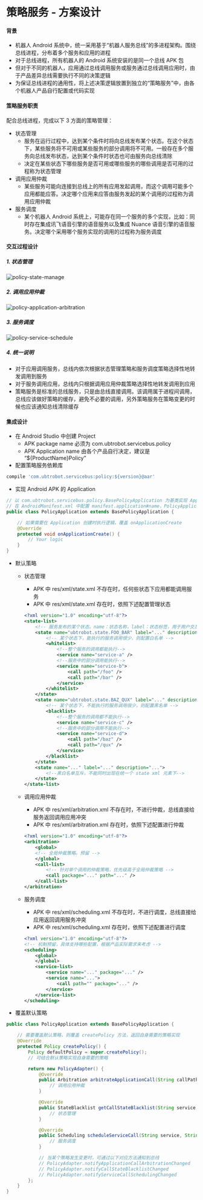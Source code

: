 # 策略服务 - 方案设计

#### 背景

* 机器人 Android 系统中，统一采用基于“机器人服务总线”的多进程架构。围绕总线进程，分布着多个服务和应用的进程
* 对于总线进程，所有机器人的 Android 系统安装的是同一个总线 APK 包
* 但对于不同的机器人，应用通过总线调用服务或服务通过总线调用应用时，由于产品差异总线需要执行不同的决策逻辑
* 为保证总线进程的通用性，将上述决策逻辑放置到独立的“策略服务”中，由各个机器人产品自行配置或代码实现

#### 策略服务职责

配合总线进程，完成以下 3 方面的策略管理：

* 状态管理
  * 服务在运行过程中，达到某个条件时将向总线发布某个状态。在这个状态下，某些服务将不可用或某些服务的部分调用将不可用。一般存在多个服务向总线发布状态，达到某个条件时状态也可由服务向总线清除
  * 决定在某些状态下哪些服务是否可用或哪些服务的哪些调用是否可用的过程称为状态管理
* 调用应用仲裁
  * 某些服务可能向连接到总线上的所有应用发起调用，而这个调用可能多个应用都能应答。决定哪个应用来应答由服务发起的某个调用的过程称为调用应用仲裁
* 服务调度
  * 某个机器人 Android 系统上，可能存在同一个服务的多个实现，比如：同时存在集成讯飞语音引擎的语音服务以及集成 Nuance 语音引擎的语音服务。决定哪个采用哪个服务实现的调用的过程称为服务调度

#### 交互过程设计

##### 1. 状态管理

![policy-state-manage](images/policy-state-manage.svg)

##### 2. 调用应用仲裁

![policy-application-arbitration](images/policy-application-arbitrate.svg)

##### 3. 服务调度

![policy-service-schedule](images/policy-service-schedule.svg)

##### 4. 统一说明

* 对于应用调用服务，总线内依次根据状态管理策略和服务调度策略选择性地转发调用到服务
* 对于服务调用应用，总线内只根据调用应用仲裁策略选择性地转发调用到应用
* 策略服务是标准的总线服务，只是由总线直接调用。该调用属于进程间调用，总线应该做好策略的缓存，避免不必要的调用，另外策略服务在策略变更的时候也应该通知总线清除缓存

#### 集成设计

* 在 Android Studio 中创建 Project
  * APK package name 必须为 com.ubtrobot.servicebus.policy
  * APK Application name 由各个产品自行决定，建议是 “${ProductName}Policy”
* 配置策略服务依赖库

```groovy
compile 'com.ubtrobot.servicebus:policy:${version}@aar'
```

* 实现 Android APK 的 Application

```java
// 以 com.ubtrobot.servicebus.policy.BasePolicyApplication 为基类实现 Application
// 在 AndroidManifest.xml 中配置 manifest.application#name，PolicyApplication 名称可自行决定
public class PolicyApplication extends BasePolicyApplication {

    // 如果需要在 Application 创建时执行逻辑，覆盖 onApplicationCreate
    @Override
    protected void onApplicationCreate() {
        // Your logic
    }
}
```

* 默认策略

  * 状态管理

    * APK 中 res/xml/state.xml 不存在时，任何些状态下应用都能调用服务
    * APK 中 res/xml/state.xml 存在时，依照下述配置管理状态

    ```xml
    <?xml version="1.0" encoding="utf-8"?>
    <state-list>
        <!-- 服务发布的某个状态。name：状态名称，label：状态标签，用于用户交互，如语音提示，description：状态描述，也可用于用户交互-->
        <state name="ubtrobot.state.FOO_BAR" label="..." description="...">
            <!-- 某个状态下，能执行的服务调用很少，则配置白名单 -->
            <whitelist>
                <!--整个服务的调用都能执行-->
                <service name="service-a" />
                <!--服务中的部分调用能执行-->
                <service name="service-b">
                    <call path="/foo" />
                    <call path="/bar" />
                </service>
            </whitelist>
        </state>
        <state name="ubtrobot.state.BAZ_QUX" label="..." description="...">
            <!-- 某个状态下，不能执行的服务调用很少，则配置黑名单 -->
            <blacklist>
                <!--整个服务的调用都不能执行-->
                <service name="service-c" />
                <!--服务中的部分调用不能执行-->
                <service name="service-d">
                    <call path="/baz" />
                    <call path="/qux" />
                </service>
            </blacklist>
        </state>
        <state name="..." label="..." description="...">
            <!--黑白名单互斥，不能同时出现在统一个 state xml 元素下-->
        </state>
    </state-list>
    ```

  * 调用应用仲裁

    * APK 中 res/xml/arbitration.xml 不存在时，不进行仲裁，总线直接给服务返回调用应用冲突
    * APK 中 res/xml/arbitration.xml 存在时，依照下述配置进行仲裁

    ```xml
    <?xml version="1.0" encoding="utf-8"?>
    <arbitration>
        <global>
        <!-- 全局仲裁策略，预留 -->
        </global>
        <call-list>
            <!-- 针对单个调用的仲裁策略，优先级高于全局仲裁策略 -->
            <call package="..." path="..." />
        </call-list>
    </arbitration>
    ```

  * 服务调度

    * APK 中 res/xml/scheduling.xml 不存在时，不进行调度，总线直接给应用返回调用服务冲突
    * APK 中 res/xml/scheduling.xml 存在时，依照下述配置进行调度

    ```xml
    <?xml version="1.0" encoding="utf-8"?>
    <!-- 机制预留，具体支持哪些配置，根据产品实际需求来考虑 -->
    <scheduling>
        <global>
        </global>
        <service-list>
            <service name="..." package="..." />
            <service name="...">
                <call path="" package="..." />
            </service>
        </service-list>
    </scheduling>
    ```

* 覆盖默认策略

```java
public class PolicyApplication extends BasePolicyApplication {

    // 需要覆盖默认策略，则覆盖 createPolicy 方法，返回自身需要的策略实现
    @Override
    protected Policy createPolicy() {
        Policy defaultPolicy = super.createPolicy();
        // 可结合默认策略实现自身需要的策略

        return new PolicyAdapter() {
            @Override
            public Arbitration arbitrateApplicationCall(String callPath) {
                // 调用应用仲裁
            }

            @Override
            public StateBlacklist getCallStateBlacklist(String service, String callPath) {
                // 状态管理
            }

            @Override
            public Scheduling scheduleServiceCall(String service, String callPath) {
                // 服务调度
            }

            // 当某个策略发生变更时，可通过以下对应方法通知到总线
            // PolicyAdapter.notifyApplicationCallArbitrationChanged
            // PolicyAdapter.notifyCallStateBlacklistChanged
            // PolicyAdapter.notifyServiceCallSchedulingChanged
        };
    }
}
```